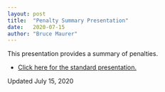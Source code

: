 ```yaml
---
layout: post
title:  "Penalty Summary Presentation"
date:   2020-07-15
author: "Bruce Maurer"
---
```


This presentation provides a summary of penalties.

* [Click here for the standard
  presentation.](https://storage.googleapis.com/ohsaa-websites/rules/2020%20NFHS%20Standard%20Penalty%20Summary.pptx)

Updated July 15, 2020
